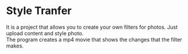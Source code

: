 # Style Tranfer

It is a project that allows you to create your own filters for photos. Just upload content and style photo. <br />
The program creates a mp4 movie that shows the changes that the filter makes.
